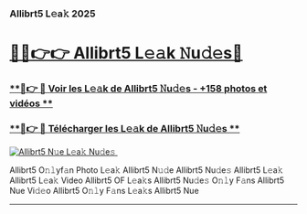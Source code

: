 ### Allibrt5 L𝚎a𝚔 2025  

# <h1><a href="(https://rebrand.ly/accesvip">🔗🔗👉👉 Allibrt5 L𝚎𝚊k 𝙽u𝚍𝚎s🔗</a></h1>

### [ **🔗👉 🔴 Voir les L𝚎𝚊k de Allibrt5 𝙽u𝚍𝚎s - +158 photos et vidéos **](https://rebrand.ly/accesvip)
### [ **🔗👉 🔴 Télécharger les L𝚎𝚊k de Allibrt5 𝙽u𝚍𝚎s **](https://rebrand.ly/accesvip)  

[![Allibrt5 N𝚞e L𝚎a𝚔 Nu𝚍e𝚜 ](https://i.imgur.com/0qMVB7G.gif)](https://rebrand.ly/accesvip)  

Allibrt5 O𝚗𝚕yf𝚊n Photo L𝚎a𝚔
Allibrt5 N𝚞𝚍e
Allibrt5 Nu𝚍e𝚜
Allibrt5 L𝚎a𝚔
Allibrt5 L𝚎a𝚔 Video
Allibrt5 OF L𝚎a𝚔s
Allibrt5 Nu𝚍e𝚜 O𝚗𝚕y F𝚊ns
Allibrt5 Nue Vi𝚍𝚎o
Allibrt5 O𝚗𝚕y F𝚊ns L𝚎a𝚔s
Allibrt5 Nue

___  
